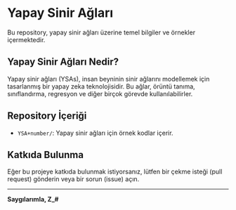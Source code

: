 # Yapay Sinir Ağları

Bu repository, yapay sinir ağları üzerine temel bilgiler ve örnekler içermektedir.

## Yapay Sinir Ağları Nedir?

Yapay sinir ağları (YSAs), insan beyninin sinir ağlarını modellemek için tasarlanmış bir yapay zeka teknolojisidir. Bu ağlar, örüntü tanıma, sınıflandırma, regresyon ve diğer birçok görevde kullanılabilirler.


## Repository İçeriği

- `YSA+number/`: Yapay sinir ağları için örnek kodlar içerir.


## Katkıda Bulunma

Eğer bu projeye katkıda bulunmak istiyorsanız, lütfen bir çekme isteği (pull request) gönderin veya bir sorun (issue) açın.

---

**Saygılarımla, Z_#**
